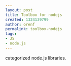 ```yaml
---
layout: post
title: Toolbox for nodejs
created: 1324139799
author: orenf
permalink: toolbox-nodejs
tags:
- JS
- node.js
---
```

<p>categorized node.js libraries.</p>
